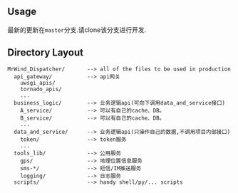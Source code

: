 ## Usage

最新的更新在`master`分支.请clone该分支进行开发.

## Directory Layout

    MrWind_Dispatcher/       --> all of the files to be used in production
	  api_gateway/           --> api网关
	    uwsgi_apis/
	    tornado_apis/
	    ...
      business_logic/        --> 业务逻辑api(可向下调用data_and_service接口)
	    A_service/           --> 可以有自己的cache、DB。
	    B_service/           --> 可以有自己的cache、DB。
	    ...
	  data_and_service/      --> 业务逻辑api(只操作自己的数据,不调用项目内部接口)
        token/               --> token服务
        ...
      tools_lib/             --> 公用服务
        gps/        	     --> 地理位置信息服务
        sms-*/    		     --> 短信/IM推送服务
        logging/      	     --> 日志服务
      scripts/               --> handy shell/py/... scripts